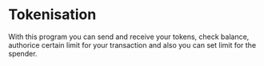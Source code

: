 # Tokenisation
With this program you can send and receive your tokens, check balance, authorice certain limit for your transaction and also you can set limit for the spender.
